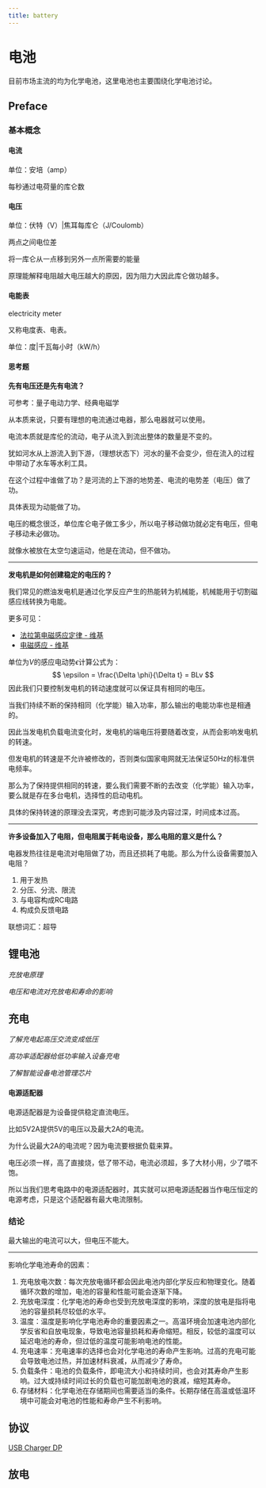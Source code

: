 ```yaml
---
title: battery
---
```






# 电池

目前市场主流的均为化学电池，这里电池也主要围绕化学电池讨论。



## Preface

### 基本概念

#### 电流

单位：安培（amp）

每秒通过电荷量的库仑数

#### 电压

单位：伏特（V）|焦耳每库仑（J/Coulomb）

两点之间电位差

将一库仑从一点移到另外一点所需要的能量

原理能解释电阻越大电压越大的原因，因为阻力大因此库仑做功越多。

#### 电能表

electricity meter

又称电度表、电表。

单位：度|千瓦每小时（kW/h）

#### 思考题

**先有电压还是先有电流？**

可参考：量子电动力学、经典电磁学

从本质来说，只要有理想的电流通过电器，那么电器就可以使用。

电流本质就是库伦的流动，电子从流入到流出整体的数量是不变的。

犹如河水从上游流入到下游，（理想状态下）河水的量不会变少，但在流入的过程中带动了水车等水利工具。

在这个过程中谁做了功？是河流的上下游的地势差、电流的电势差（电压）做了功。

具体表现为动能做了功。

电压的概念很泛，单位库仑电子做工多少，所以电子移动做功就必定有电压，但电子移动未必做功。

就像水被放在太空匀速运动，他是在流动，但不做功。

---

**发电机是如何创建稳定的电压的？**

我们常见的燃油发电机是通过化学反应产生的热能转为机械能，机械能用于切割磁感应线转换为电能。

更多可见：

- [法拉第电磁感应定律 - 维基](https://zh.wikipedia.org/wiki/%E6%B3%95%E6%8B%89%E7%AC%AC%E7%94%B5%E7%A3%81%E6%84%9F%E5%BA%94%E5%AE%9A%E5%BE%8B)
- [电磁感应 - 维基](https://zh.wikipedia.org/wiki/%E7%94%B5%E7%A3%81%E6%84%9F%E5%BA%94)

单位为$V$的感应电动势$\epsilon$计算公式为：
$$
\epsilon = \frac{\Delta \phi}{\Delta t} = BLv 
$$
因此我们只要控制发电机的转动速度就可以保证具有相同的电压。

当我们持续不断的保持相同（化学能）输入功率，那么输出的电能功率也是相通的。

因此当发电机负载电流变化时，发电机的端电压将要随着改变，从而会影响发电机的转速。

但发电机的转速是不允许被修改的，否则类似国家电网就无法保证50Hz的标准供电频率。

那么为了保持提供相同的转速，要么我们需要不断的去改变（化学能）输入功率，要么就是存在多台电机，选择性的启动电机。

具体的保持转速的原理没去深究，考虑到可能涉及内容过深，时间成本过高。

---

**许多设备加入了电阻，但电阻属于耗电设备，那么电阻的意义是什么？**

电器发热往往是电流对电阻做了功，而且还损耗了电能。那么为什么设备需要加入电阻？

1. 用于发热
2. 分压、分流、限流
3. 与电容构成RC电路
4. 构成负反馈电路

联想词汇：超导

## 锂电池

*充放电原理*

*电压和电流对充放电和寿命的影响*

## 充电

*了解充电起高压交流变成低压*

*高功率适配器给低功率输入设备充电*

*了解智能设备电池管理芯片*

#### 电源适配器

电源适配器是为设备提供稳定直流电压。

比如5V2A提供5V的电压以及最大2A的电流。

为什么说最大2A的电流呢？因为电流要根据负载来算。

电压必须一样，高了直接烧，低了带不动，电流必须超，多了大材小用，少了喂不饱。

所以当我们思考电路中的电源适配器时，其实就可以把电源适配器当作电压恒定的电源考虑，只是这个适配器有最大电流限制。



### 结论

最大输出的电流可以大，但电压不能大。

---

影响化学电池寿命的因素：

1. 充电放电次数：每次充放电循环都会因此电池内部化学反应和物理变化。随着循环次数的增加，电池的容量和性能可能会逐渐下降。
2. 充放电深度：化学电池的寿命也受到充放电深度的影响，深度的放电是指将电池的容量损耗尽较低的水平。
3. 温度：温度是影响化学电池寿命的重要因素之一。高温环境会加速电池内部化学反省和自放电现象，导致电池容量损耗和寿命缩短。相反，较低的温度可以延迟电池的寿命，但过低的温度可能影响电池的性能。
4. 充电速率：充电速率的选择也会对化学电池的寿命产生影响。过高的充电可能会导致电池过热，并加速材料衰减，从而减少了寿命。
5. 负载条件：电池的负载条件，即电流大小和持续时间，也会对其寿命产生影响。过大或持续时间过长的负载也可能加剧电池的衰减，缩短其寿命。
6. 存储材料：化学电池在存储期间也需要适当的条件。长期存储在高温或低温环境中可能会对电池的性能和寿命产生不利影响。

## 协议

[USB Charger DP](https://www.usb.org/usb-charger-pd)



## 放电